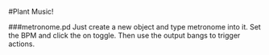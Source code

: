 #Plant Music!

###metronome.pd
Just create a new object and type metronome into it. Set the BPM and click the on toggle. Then use the output bangs to trigger actions.